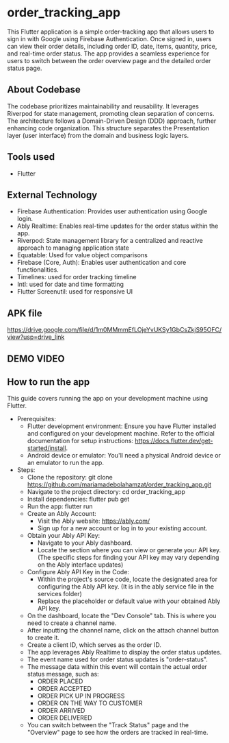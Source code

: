 # order_tracking_app

This Flutter application is a simple order-tracking app that allows users to sign in with Google using Firebase Authentication. Once signed in, users can view their order details, including order ID, date, items, quantity, price, and real-time order status. The app provides a seamless experience for users to switch between the order overview page and the detailed order status page.

## About Codebase
The codebase prioritizes maintainability and reusability. It leverages Riverpod for state management, promoting clean separation of concerns. The architecture follows a Domain-Driven Design (DDD) approach, further enhancing code organization. This structure separates the Presentation layer (user interface) from the domain and business logic layers.

## Tools used
- Flutter

## External Technology
- Firebase Authentication: Provides user authentication using Google login.
- Ably Realtime: Enables real-time updates for the order status within the app.
- Riverpod: State management library for a centralized and reactive approach to managing application state
- Equatable: Used for value object comparisons
- Firebase (Core, Auth): Enables user authentication and core functionalities.
- Timelines: used for order tracking timeline
- Intl: used for date and time formatting 
- Flutter Screenutil: used for responsive UI

## APK file

https://drive.google.com/file/d/1m0MMmmEfLOjeYvUKSy1GbCsZkjS95OFC/view?usp=drive_link

## DEMO VIDEO


## How to run the app
This guide covers running the app on your development machine using Flutter. 
- Prerequisites: 
    - Flutter development environment: Ensure you have Flutter installed and configured on your development machine. Refer to the official documentation for setup instructions: https://docs.flutter.dev/get-started/install.
    - Android device or emulator: You'll need a physical Android device or an emulator to run the app.
- Steps:
  - Clone the repository: git clone https://github.com/mariamadebolahamzat/order_tracking_app.git
  - Navigate to the project directory: cd order_tracking_app
  - Install dependencies: flutter pub get
  - Run the app: flutter run
  - Create an Ably Account:
      - Visit the Ably website: https://ably.com/
      - Sign up for a new account or log in to your existing account.
  - Obtain your Ably API Key:
      - Navigate to your Ably dashboard.
      - Locate the section where you can view or generate your API key. (The specific steps for finding your API key may vary depending on the Ably interface updates)
  - Configure Ably API Key in the Code:
      - Within the project's source code, locate the designated area for configuring the Ably API key. (It is in the ably service file in the services folder)
      - Replace the placeholder or default value with your obtained Ably API key.
  - On the dashboard, locate the "Dev Console" tab. This is where you need to create a channel name.
  - After inputting the channel name, click on the attach channel button to create it.
  - Create a client ID, which serves as the order ID.
  - The app leverages Ably Realtime to display the order status updates.
  - The event name used for order status updates is "order-status".
  - The message data within this event will contain the actual order status message, such as:
      - ORDER PLACED
      - ORDER ACCEPTED
      - ORDER PICK UP IN PROGRESS
      - ORDER ON THE WAY TO CUSTOMER
      - ORDER ARRIVED
      - ORDER DELIVERED
  - You can switch between the "Track Status" page and the "Overview" page to see how the orders are tracked in real-time.
 





